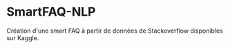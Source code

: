 # SmartFAQ-NLP
Création d'une smart FAQ à partir de données de Stackoverflow disponibles sur Kaggle.
